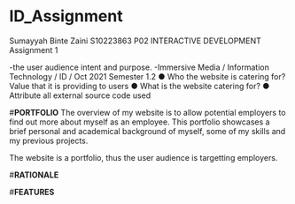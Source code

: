 # ID_Assignment

Sumayyah Binte Zaini
S10223863
P02
INTERACTIVE DEVELOPMENT
Assignment 1

-the user audience intent and purpose.
-Immersive Media / Information Technology / ID / Oct 2021 Semester 1.2
● Who the website is catering for? Value that it is providing to users
● What is the website catering for?
● Attribute all external source code used

#**PORTFOLIO**
The overview of my website is to allow potential employers to find out more about myself as an employee. This portfolio showcases a brief personal and academical background of myself, some of my skills and my previous projects.

The website is a portfolio, thus the user audience is targetting employers.

#**RATIONALE**

#**FEATURES**
